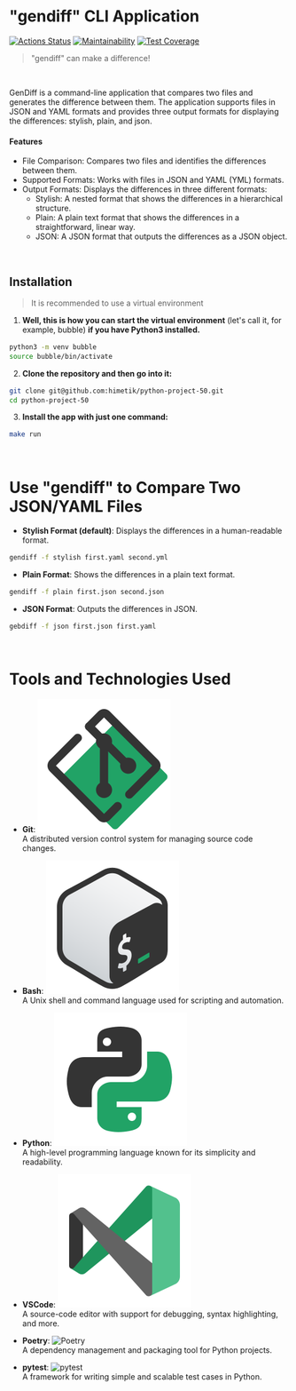 # "gendiff" CLI Application

[![Actions Status](https://github.com/himetik/python-project-50/actions/workflows/hexlet-check.yml/badge.svg)](https://github.com/himetik/python-project-50/actions)
[![Maintainability](https://api.codeclimate.com/v1/badges/408d27b88775611bdfc5/maintainability)](https://codeclimate.com/github/himetik/python-project-50/maintainability)
[![Test Coverage](https://api.codeclimate.com/v1/badges/408d27b88775611bdfc5/test_coverage)](https://codeclimate.com/github/himetik/python-project-50/test_coverage)

> "gendiff" can make a difference!

<br/>

GenDiff is a command-line application that compares two files and generates the difference between them. 
The application supports files in JSON and YAML formats and provides three output formats for displaying the differences: stylish, plain, and json.

#### Features

 - File Comparison: Compares two files and identifies the differences between them.
 - Supported Formats: Works with files in JSON and YAML (YML) formats.
 - Output Formats: Displays the differences in three different formats:
   - Stylish: A nested format that shows the differences in a hierarchical structure.
   - Plain: A plain text format that shows the differences in a straightforward, linear way.
   - JSON: A JSON format that outputs the differences as a JSON object.
 
<br/>

## Installation

> It is recommended to use a virtual environment

1. **Well, this is how you can start the virtual environment**
(let's call it, for example, bubble) **if you have Python3 installed.**

```bash
python3 -m venv bubble
source bubble/bin/activate
```

2. **Clone the repository and then go into it:**

```bash
git clone git@github.com:himetik/python-project-50.git
cd python-project-50
```

3. **Install the app with just one command:**

```bash
make run
```

<br/>

# Use "gendiff" to Compare Two JSON/YAML Files

- **Stylish Format (default)**: 
  Displays the differences in a human-readable format.

```bash
gendiff -f stylish first.yaml second.yml
```

- **Plain Format**: 
  Shows the differences in a plain text format.

```bash
gendiff -f plain first.json second.json
```

- **JSON Format**: 
  Outputs the differences in JSON.

```bash
gebdiff -f json first.json first.yaml
```

<br/>

# Tools and Technologies Used

- **Git**: ![Git](images/git.png)  
  A distributed version control system for managing source code changes.

- **Bash**: ![Bash](images/bash.png)  
  A Unix shell and command language used for scripting and automation.

- **Python**: ![Python](images/python3.png)  
  A high-level programming language known for its simplicity and readability.

- **VSCode**: ![VSCode](images/code.png)  
  A source-code editor with support for debugging, syntax highlighting, and more.

- **Poetry**: ![Poetry]()  
  A dependency management and packaging tool for Python projects.

- **pytest**: ![pytest]()  
  A framework for writing simple and scalable test cases in Python.
